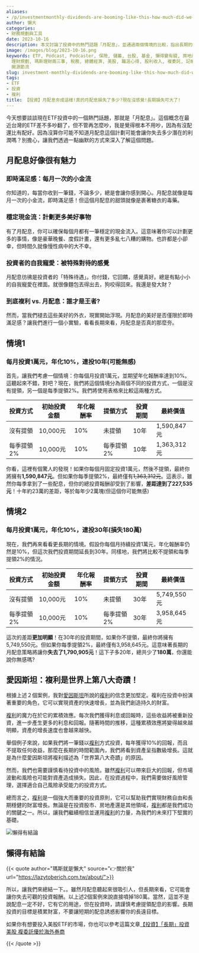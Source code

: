 ```yaml
---
aliases:
- /p/investmentmonthly-dividends-are-booming-like-this-how-much-did-we-really-lose-in-monthly-dividends-we-dont-feel-it-now-but-long-term-losses-can-be-significant/
author: 懶大
categories:
- 財務規劃與工具
date: 2023-10-16
description: 本文討論了投資中的熱門話題「月配息」，並通過兩個情境的比較，指出長期的月配息策略可能會導致投資報酬損失。文章提醒投資者在考慮提領配息時要謹慎，並強調長期投資的重要性。最後，文章以幽默的方式呼籲投資者保持冷靜，謹慎投資，並提供了進一步了解投資知識的資源。
image: /images/blog/2023-10-16.png
keywords: ETF, Podcast, Podcaster, 保險, 儲蓄, 台股, 基金, 懶得變有錢, 房地產, 投資, 投資理財, 支出, 收入, 理財,
  理財規劃, 瑪斯理財兩三事, 稅務, 總體經濟, 美股, 職涯心得, 股利收入, 複委託, 記帳, 讀書心得, 財務規劃, 財商, 貸款, 資產配置, 退休規劃,
  開源節流
slug: investment-monthly-dividends-are-booming-like-this-how-much-did-we-really-lose-in-monthly-dividends-we-don-t-feel-it-now-but-long-term-losses-can-be-significant
tags:
- ETF
- 投資
- 複利
title: 【投資】月配息夯成這樣!真的月配息損失了多少?現在沒感覺!長期損失可大了!
---
```

今天想要談談現在ETF投資中的一個熱門話題，那就是「月配息」。這個概念在最近台灣的ETF差不多吵翻了，但不管再怎麼吵，我是覺得根本不用吵，因為有沒配還比有配好。因為沒算你可能不知道月配息這個計劃可能會讓你失去多少潛在的利潤嗎？別擔心，讓我們透過一點幽默的方式來深入了解這個問題。

## 月配息好像很有魅力

### 即時滿足感：每月一次的小金流

你知道的，每當你收到一筆錢，不論多少，總是會讓你感到開心。月配息就像是每月一次的小金流，即時滿足感！但這個月配息的甜頭就像是裹著糖衣的毒藥。

### 穩定現金流：計劃更多美好事物

有了月配息，你可以確保每個月都有一筆穩定的現金流入。這意味著你可以計劃更多的事情，像是豪華晚餐、度假計畫，還有更多亂七八糟的購物。也許都是小卻幸，但時間久就像慢性病中的大不幸。

### 投資者的自我寵愛：被特殊對待的感覺

月配息彷彿是投資者的「特殊待遇」。你付錢，它回饋，感覺真好。總是有點小小的自我寵愛在裡面。就很像麵包丟得出去，狗咬得回來。我還是發大財？

### 到底複利 vs. 月配息：誰才是王者?

然而，當我們褪去這些美好的外衣，現實開始浮現。月配息的美好是否僅限於即時滿足感？讓我們進行一個小實驗，看看長期來看，月配息是否真的那麼夯。

## 情境1

### 每月投資1萬元，年化10%，連投10年(可能無感)

首先，讓我們考慮一個情境：你每個月投資1萬元，並期望年化報酬率達到10%。這聽起來不錯，對吧？現在，我們將這個情境分為兩個不同的投資方式，一個是沒有提領，另一個是每季提領2%。我們將使用表格來比較這兩種方式。

| 投資方式 | 初始投資金額 | 年化報酬率 | 提領方式 | 投資期間 | 最終價值 |
| --- | --- | --- | --- | --- | --- |
| 沒有提領 | 10,000元 | 10% | 未提領 | 10年 | 1,590,847元 |
| 每季提領2% | 10,000元 | 10% | 每季提領2% | 10年 | 1,363,312元 |

你看，這裡有個驚人的發現！如果你每個月固定投資1萬元，然後不提領，最終你將擁有**1,590,847元**。但如果你每季提領2%，最終僅有~~1,363,312元~~。這表示，雖然你每季拿到了一些配息，但你的總投資報酬卻受到了影響，**差距達到了227,535元**！十年約23萬的差距，等於每年少2萬塊(但這個你可能無感)

## 情境2

### 每月投資1萬元，年化10%，連投30年(損失180萬)

現在，我們再來看看更長期的情境。假設你每個月持續投資1萬元，年化報酬率仍然是10%，但這次我們投資期間延長到30年。同樣地，我們將比較不提領和每季提領2%的情況。

| 投資方式 | 初始投資金額 | 年化報酬率 | 提領方式 | 投資期間 | 最終價值 |
| --- | --- | --- | --- | --- | --- |
| 沒有提領 | 10,000元 | 10% | 未提領 | 30年 | 5,749,550元 |
| 每季提領2% | 10,000元 | 10% | 每季提領2% | 30年 | 3,958,645元 |

這次的差距**更加明顯**！在30年的投資期間，如果你不提領，最終你將擁有5,749,550元。但如果你每季提領2%，最終僅有3,958,645元。這意味著長期的月配息策略將讓你**失去了1,790,905元**！這下子多20年，總共少了**180萬**，你還能說你無感嗎?



## 愛因斯坦：複利是世界上第八大奇蹟！

根據上述２個案例，我對[愛因斯坦](https://zh.wikipedia.org/zh-tw/%E9%98%BF%E5%B0%94%E4%BC%AF%E7%89%B9%C2%B7%E7%88%B1%E5%9B%A0%E6%96%AF%E5%9D%A6)所說的[複利](https://zh.wikipedia.org/zh-tw/%E5%A4%8D%E5%88%A9)的信念更加堅定。複利在投資中扮演著重要的角色，它可以實現資產的快速增長，並為我們創造持久的財富。

[複利](https://zh.wikipedia.org/zh-tw/%E5%A4%8D%E5%88%A9)的魔力在於它的累積效應。每次我們獲得利息或回報時，這些收益將被重新投資，進一步產生更多的利息和回報。隨著時間的推移，這種累積效應將變得越來越明顯，資產的增長速度也會越來越快。

舉個例子來說，如果我們將一筆錢以[複利](https://zh.wikipedia.org/zh-tw/%E5%A4%8D%E5%88%A9)方式投資，每年獲得10%的回報，而且不提取任何收益，那麼在長期的時間範圍內，我們將看到資產呈指數級增長。這就是為什麼愛因斯坦將複利描述為「世界第八大奇蹟」的原因。

然而，我們也需要謹慎看待投資中的風險。雖然[複利](https://zh.wikipedia.org/zh-tw/%E5%A4%8D%E5%88%A9)可以帶來巨大的回報，但市場波動和風險也可能對資產造成損失。因此，在投資過程中，我們需要做好風險管理，選擇適合自己風險承受能力的投資方式。

總而言之，[複利](https://zh.wikipedia.org/zh-tw/%E5%A4%8D%E5%88%A9)是一個強大而重要的投資原則，它可以幫助我們實現財務自由和長期穩健的財富增長。無論是在投資股市、房地產還是其他領域，[複利](https://zh.wikipedia.org/zh-tw/%E5%A4%8D%E5%88%A9)都是我們成功的關鍵之一。所以，讓我們繼續相信並運用[複利](https://zh.wikipedia.org/zh-tw/%E5%A4%8D%E5%88%A9)的力量，為我們的未來打下堅實的基礎。


![懶得有結論](/images/blog/lazytobeconclude.svg)
## 懶得有結論

{{< quote author="瑪斯就是懶大" source="👉關於我" url="https://lazytoberich.com.tw/about/">}}
    
所以，讓我們來總結一下。。雖然月配息聽起來很吸引人，但長期來看，它可能會讓你失去可觀的投資報酬。以上述2個案例來說直接噴掉180萬。當然，這並不是說配息一定不好，它有它的用途，但在投資時，請謹慎考慮提領配息的影響。長期投資的目標是積累財富，不要讓短期的配息誘惑影響你的長遠目標。

如果你有想要投入美股ETF的市場，你也可以參考這篇文章[【投資】「長期」投資美股 複委託優於海外券商](https://lazytoberich.com.tw/p/investment-long-term-investing-in-us-stocks-is-better-with-multiple-delegations-than-overseas-brokerages./)

{{< /quote >}}
